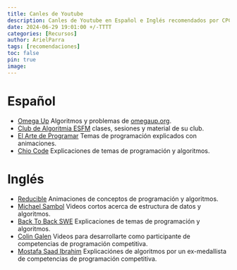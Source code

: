 ```yaml
---
title: Canles de Youtube
description: Canles de Youtube en Español e Inglés recomendados por CPC-GALLOS
date: 2024-06-29 19:01:00 +/-TTTT
categories: [Recursos]
author: ArielParra 
tags: [recomendaciones]  
toc: false
pin: true
image:
---
```


# Español

- [Omega Up](https://www.youtube.com/@omegaUp1) Algoritmos y problemas de [omegaup.org](https://www.omegaup.org).
- [Club de Algoritmia ESFM](https://www.youtube.com/@clubdealgoritmiaesfm3307) clases, sesiones y material de su club.
- [El Arte de Programar](https://www.youtube.com/@ArteProgramar) Temas de programación explicados con animaciones.
- [Chio Code](https://www.youtube.com/@ChioCode)  Explicaciones de temas de programación y algoritmos.

# Inglés

- [Reducible](https://www.youtube.com/@Reducible) Animaciones de conceptos de programación y algoritmos.
- [Michael Sambol](https://www.youtube.com/@michaelsambol)  Videos cortos acerca de estructura de datos y algoritmos.
- [Back To Back SWE](https://www.youtube.com/@BackToBackSWE) Explicaciones de temas de programación y algoritmos.
- [Colin Galen](https://www.youtube.com/@ColinGalen) Videos para desarrollarte como participante de competencias de programación competitiva.
- [Mostafa Saad Ibrahim](https://www.youtube.com/@ArabicCompetitiveProgramming) Explicaciónes de algoritmos por un ex-medallista de competencias de programación competitiva.
